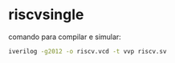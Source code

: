 # riscvsingle
comando para compilar e simular: 
   ```bash
   iverilog -g2012 -o riscv.vcd -t vvp riscv.sv
   ```